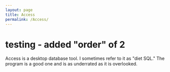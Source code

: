 ```yaml
---
layout: page
title: Access
permalink: /Access/
---
```


# testing - added "order" of 2

Access is a desktop database tool.  I sometimes refer to it as "diet SQL."  The program is a good one and is as underrated as it is overlooked.  

